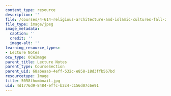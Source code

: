 ```yaml
---
content_type: resource
description: ''
file: /courses/4-614-religious-architecture-and-islamic-cultures-fall-2002/4d1776d98484effcb2c4c156d07c6e91_5058thumbnail.jpg
file_type: image/jpeg
image_metadata:
  caption: ''
  credit: ''
  image-alt: ''
learning_resource_types:
- Lecture Notes
ocw_type: OCWImage
parent_title: Lecture Notes
parent_type: CourseSection
parent_uid: 68abeaab-4eff-532c-e858-18d3ffb567bd
resourcetype: Image
title: 5058thumbnail.jpg
uid: 4d1776d9-8484-effc-b2c4-c156d07c6e91
---
```

